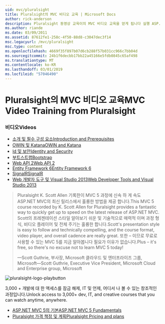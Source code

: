 ```yaml
---
uid: mvc/pluralsight
title: Pluralsight의 MVC 비디오 교육 | Microsoft Docs
author: rick-anderson
description: Pluralsight 동영상 교육이의 MVC 비디오 교육을 얻게 됩니다 실행 ASP.NET MVC를 사용 합니다. 개발 설정에서 모든 내용을 설명 하는 중...
ms.author: riande
ms.date: 03/09/2011
ms.assetid: 87612fe1-258c-4f50-88d8-c3047dec3f14
msc.legacyurl: /mvc/pluralsight
msc.type: content
ms.openlocfilehash: 4669f35f897b07d6cb288f57b031cc966c7bb04d
ms.sourcegitcommit: 24b1f6decbb17bb22a45166e5fdb0845c65af498
ms.translationtype: MT
ms.contentlocale: ko-KR
ms.lasthandoff: 03/01/2019
ms.locfileid: "57046490"
---
```

<a name="mvc-video-training-from-pluralsight"></a><span data-ttu-id="82635-104">Pluralsight의 MVC 비디오 교육</span><span class="sxs-lookup"><span data-stu-id="82635-104">MVC Video Training from Pluralsight</span></span>
====================
### <a name="videos"></a><span data-ttu-id="82635-105">비디오</span><span class="sxs-lookup"><span data-stu-id="82635-105">Videos</span></span>

- [<span data-ttu-id="82635-106">소개 및 필수 구성 요소</span><span class="sxs-lookup"><span data-stu-id="82635-106">Introduction and Prerequisites</span></span>](https://pluralsight.com/training/Player?author=scott-allen&name=aspdotnet-mvc5-fundamentals-m1-introduction&mode=live&clip=0&course=aspdotnet-mvc5-fundamentals)
- [<span data-ttu-id="82635-107">OWIN 및 Katana</span><span class="sxs-lookup"><span data-stu-id="82635-107">OWIN and Katana</span></span>](https://pluralsight.com/training/Player?author=scott-allen&name=aspdotnet-mvc5-fundamentals-m2-katana&mode=live&clip=0&course=aspdotnet-mvc5-fundamentals)
- [<span data-ttu-id="82635-108">Id 및 보안</span><span class="sxs-lookup"><span data-stu-id="82635-108">Identity and Security</span></span>](https://pluralsight.com/training/Player?author=scott-allen&name=aspdotnet-mvc5-fundamentals-m3-identity&mode=live&clip=0&course=aspdotnet-mvc5-fundamentals)
- [<span data-ttu-id="82635-109">부트스트랩</span><span class="sxs-lookup"><span data-stu-id="82635-109">Bootstrap</span></span>](https://pluralsight.com/training/Player?author=scott-allen&name=aspdotnet-mvc5-fundamentals-m4-bootstrap&mode=live&clip=0&course=aspdotnet-mvc5-fundamentals)
- [<span data-ttu-id="82635-110">Web API 2</span><span class="sxs-lookup"><span data-stu-id="82635-110">Web API 2</span></span>](https://pluralsight.com/training/Player?author=scott-allen&name=aspdotnet-mvc5-fundamentals-m5-webapi2&mode=live&clip=0&course=aspdotnet-mvc5-fundamentals)
- [<span data-ttu-id="82635-111">Entity Framework 6</span><span class="sxs-lookup"><span data-stu-id="82635-111">Entity Framework 6</span></span>](https://pluralsight.com/training/Player?author=scott-allen&name=aspdotnet-mvc5-fundamentals-m6-ef6&mode=live&clip=0&course=aspdotnet-mvc5-fundamentals)
- [<span data-ttu-id="82635-112">SignalR</span><span class="sxs-lookup"><span data-stu-id="82635-112">SignalR</span></span>](https://pluralsight.com/training/Player?author=scott-allen&name=aspdotnet-mvc5-fundamentals-m7-signalr&mode=live&clip=0&course=aspdotnet-mvc5-fundamentals)
- [<span data-ttu-id="82635-113">Web 개발자 도구 및 Visual Studio 2013</span><span class="sxs-lookup"><span data-stu-id="82635-113">Web Developer Tools and Visual Studio 2013</span></span>](https://pluralsight.com/training/Player?author=scott-allen&name=aspdotnet-mvc5-fundamentals-m8-visualstudio&mode=live&clip=0&course=aspdotnet-mvc5-fundamentals)

> <span data-ttu-id="82635-114">Pluralsight K. Scott Allen 기록한이 MVC 5 과정에 신속 하 게 속도 ASP.NET MVC의 최신 릴리스에서 훌륭한 방법을 제공 합니다.</span><span class="sxs-lookup"><span data-stu-id="82635-114">This MVC 5 course recorded by K. Scott Allen for Pluralsight provides a fantastic way to quickly get up to speed on the latest release of ASP.NET MVC.</span></span> <span data-ttu-id="82635-115">Scott의 프레젠테이션 스타일 알아보기 쉬운 및 기술적으로 매력적 이며 과정 형식, 비디오 플레이어 및 전체 주기는 훌륭한 합니다.</span><span class="sxs-lookup"><span data-stu-id="82635-115">Scott's presentation style is easy to follow and technically compelling, and the course format, video player, and overall cadence are really great.</span></span> <span data-ttu-id="82635-116">또한 – 이므로 무료로 사용할 수 있는 MVC 5를 지금 알아봅니다 필요가 이유가 없습니다.</span><span class="sxs-lookup"><span data-stu-id="82635-116">Plus – it's free, so there's no excuse not to learn MVC 5 today!</span></span>
>
> <span data-ttu-id="82635-117">&mdash;Scott Guthrie, 부사장, Microsoft 클라우드 및 엔터프라이즈 그룹, Microsoft</span><span class="sxs-lookup"><span data-stu-id="82635-117">&mdash;Scott Guthrie, Executive Vice President, Microsoft Cloud and Enterprise group, Microsoft</span></span>

![pluralsight-logo-playbutton](pluralsight/_static/image1.png)

<span data-ttu-id="82635-119">3,000 + 개발에 대 한 액세스를 잠금 해제, IT 및 언제, 어디서 나 볼 수 있는 창조적인 과정입니다.</span><span class="sxs-lookup"><span data-stu-id="82635-119">Unlock access to 3,000+ dev, IT, and creative courses that you can watch anytime, anywhere.</span></span>

* [<span data-ttu-id="82635-120">ASP.NET MVC 5의 기본</span><span class="sxs-lookup"><span data-stu-id="82635-120">ASP.NET MVC 5 Fundamentals</span></span>](https://www.pluralsight.com/courses/aspdotnet-mvc5-fundamentals)
* [<span data-ttu-id="82635-121">Pluralsight 가격 책정 및 계획</span><span class="sxs-lookup"><span data-stu-id="82635-121">Pluralsight Pricing and plans</span></span>](https://www.pluralsight.com/pricing)
